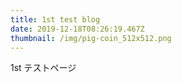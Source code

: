 ```yaml
---
title: 1st test blog
date: 2019-12-18T08:26:19.467Z
thumbnail: /img/pig-coin_512x512.png
---
```

1st テストページ
